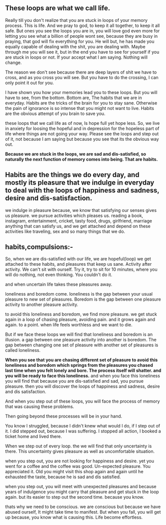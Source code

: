 ## These loops are what we call life.   

Really till you don't realize that you are stuck in loops of your memory process. This is life. And we pray to god, to keep it all together, to keep it all safe. But ones you see the loops you are in, you will love god even more for letting you see what a billion of people wont see, because they are busy in praying, that god will fix everything for you. He will but, he has made you equally capable of dealing with the shit, you are dealing with. Maybe through me you will see it, but in the end you have to see for yourself if you are stuck in loops or not. If your accept what I am saying. Nothing will change.

The reason we don't see because there are deep layers of shit we have to cross, and as you cross you will see. But you have to do the crossing, I can only point it out for you.

I have shown you how your memories lead you to these loops.
But you will have to see, from the bottom. Bottom are, The habits that we are in everyday. Habits are the tricks of the brain for you to stay sane. Otherwise the pain of ignorance is so intense that you might not want to live. Habits are the obvious attempt of you brain to save you.

these loops that we call life as of now, Is hope full yet hope less. So, we live in anxiety for loosing the hopeful and in depression for the hopeless part of life where things are not going your way. Please see the loops and step out of it, not because I am saying but because you see that its the obvious way out.

**Because we are stuck in the loops, we are sad and dis-satisfied, so naturally the next function of memory comes into being. That are habits.**

## Habits are the things we do every day, and mostly its pleasure that we indulge in everyday to deal with the loops of happiness and sadness, desire and dis-satisfaction.

we indulge in pleasure because, we know that satisfying our senses gives us pleasure.
we pursue activities which pleases us. reading a book, instagram, entertainment, cricket, tasty food, drugs, girlfriend, marriage anything that can satisfy us, and we get attached and depend on these activities like traveling, sex and so many things that we do. 

## habits,compulsions:-

So, when we are dis-satisfied with our life, we are hopeful(loop) we get attached to these habits, and pleasures that keep us sane. Activity after activity. We can't sit with ourself. Try it, try to sit for 10 minutes, where you will do nothing, not even thinking.
You couldn't do it.

and when uncertain life takes these pleasures away.

loneliness and boredom come. loneliness is the gap between your usual pleasure to new set of pleasures.
Boredom is the gap between one pleasure activity to another pleasure activity.



to avoid this loneliness and boredom, we find more pleasure. we get stuck again in a loop of chasing pleasure, avoiding pain. and it grows again and again. to a point. when life feels worthless and we want to die.

But if we face these loops we will find that loneliness and boredom is an illusion. a gap between one pleasure activity into another is boredom.
The gap between changing one set of pleasure with another set of pleasures is called loneliness.

**When you see that you are chasing different set of pleasure to avoid this loneliness and boredom which springs from the pleasures you chased last time when you felt lonely and bore. The process itself will shatter. and you will be ready to face this loneliness.**
and when you face this loneliness you will find that because you are dis-satisfied and sad, you pursue pleasure.  then you will discover the loops of happiness and sadness, desire and dis satisfaction.

And when you step out of these loops, you will face the process of memory that was causing these problems.

Then going beyond these processes will be in your hand.

You know I struggled, because I didn't knew what would I do, if I step out of it. I did stepped out, because I was suffering. I stopped all action, I booked a ticket home and lived there. 

When we step out of every loop. the we will find that only uncertainty is there. This uncertainty gives pleasure as well as uncomfortable situation.

when you step out, you are not looking for happiness and desire. yet you went for a coffee and the coffee was good. Un-expected pleasure. You appreciated it.
Old you might visit this shop again and again until he exhausted the taste, because he is sad and dis satisfied.

when you step out, you will meet with unexpected pleasures and because years of indulgence you might carry that pleasure and get stuck in the loop again.
but its easier to step out the second time. because you know. 

thats why we need to be conscious. we are conscious but because we have abused ourself, It might take time to manifest. But when you fall, you will get up because, you know what is causing this. Life become effortless.

